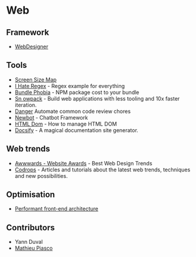 # Web

## Framework

- [WebDesigner](https://webdesigner.withgoogle.com/)

## Tools

- [Screen Size Map](https://screensizemap.com/)
- [I Hate Regex](https://ihateregex.io/?q=email) - Regex example for everything
- [Bundle Phobia](https://bundlephobia.com) - NPM package cost to your bundle
- [Sn
owpack](https://www.snowpack.dev/) - Build web applications with less tooling and 10x faster iteration.
- [Danger](https://danger.systems/js/) Automate common code review chores
- [Newbot](https://newbot.io/) - Chatbot Framework
- [HTML Dom](https://htmldom.dev/) - How to manage HTML DOM
- [Docsify](https://docsify.js.org/#/) - A magical documentation site generator.

## Web trends

- [Awwwards - Website Awards](https://www.awwwards.com/) - Best Web Design Trends
- [Codrops](https://tympanus.net/codrops/) - Articles and tutorials about the latest web trends, techniques and new possibilities.
 
## Optimisation

- [Performant front-end architecture](https://www.debugbear.com/blog/performant-front-end-architecture)

## Contributors

- Yann Duval
- [Mathieu Piasco](https://github.com/piascwal)

